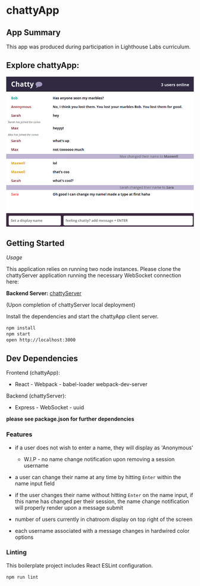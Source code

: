 # chattyApp

## App Summary

This app was produced during participation in Lighthouse Labs curriculum.

## Explore chattyApp:

!['Chatroom in Action'](https://github.com/jo-wood/chattyApp/blob/master/docs/chatroom_example.png)

## Getting Started

*Usage*

This application relies on running two node instances. Please clone the chattyServer application running the necessary WebSocket connection here:

**Backend Server:**
[chattyServer](https://github.com/jo-wood/chattyApp-server)

(Upon completion of chattyServer local deployment)

Install the dependencies and start the chattyApp client server.

```
npm install
npm start
open http://localhost:3000
```

## Dev Dependencies

Frontend (chattyApp):

* React - Webpack - babel-loader webpack-dev-server

Backend (chattyServer):

* Express - WebSocket - uuid

**please see package.json for further dependencies**

### Features

* if a user does not wish to enter a name, they will display as 'Anonymous'
  * W.I.P - no name change notification upon removing a session username

* a user can change their name at any time by hitting `Enter` within the name input field

* if the user changes their name without hitting `Enter` on the name input, if this name has changed per their session, the name change notification will properly render upon a message submit

* number of users currently in chatroom display on top right of the screen

* each username associated with a message changes in hardwired color options

### Linting

This boilerplate project includes React ESLint configuration.

```
npm run lint
```